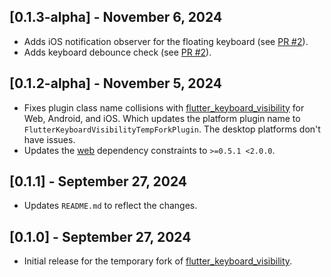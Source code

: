 ## [0.1.3-alpha] - November 6, 2024

* Adds iOS notification observer for the floating keyboard (see [PR #2](https://github.com/EchoEllet/flutter_keyboard_visibility_temp_fork/pull/2)).
* Adds keyboard debounce check (see [PR #2](https://github.com/EchoEllet/flutter_keyboard_visibility_temp_fork/pull/2)).

## [0.1.2-alpha] - November 5, 2024

* Fixes plugin class name collisions with [flutter_keyboard_visibility](https://pub.dev/packages/flutter_keyboard_visibility) for Web, Android, and iOS. Which updates the platform plugin name to `FlutterKeyboardVisibilityTempForkPlugin`. The desktop platforms don't have issues.
* Updates the [web](https://pub.dev/packages/web) dependency constraints to `>=0.5.1 <2.0.0`.

## [0.1.1] - September 27, 2024

* Updates `README.md` to reflect the changes.

## [0.1.0] - September 27, 2024

* Initial release for the temporary fork of [flutter_keyboard_visibility](https://pub.dev/packages/flutter_keyboard_visibility).
